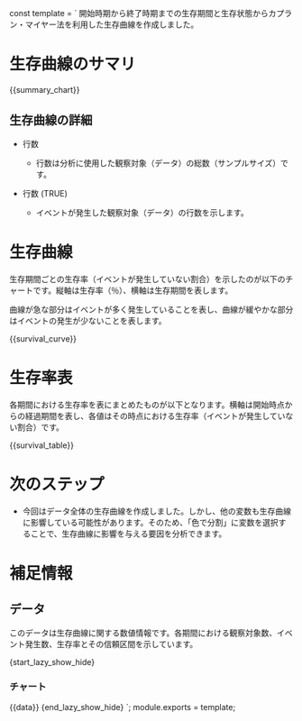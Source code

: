 const template = `
開始時期から終了時期までの生存期間と生存状態からカプラン・マイヤー法を利用した生存曲線を作成しました。

# 生存曲線のサマリ

{{summary_chart}}

## 生存曲線の詳細

* 行数
  * 行数は分析に使用した観察対象（データ）の総数（サンプルサイズ）です。
  
* 行数 (TRUE)
  * イベントが発生した観察対象（データ）の行数を示します。

# 生存曲線

生存期間ごとの生存率（イベントが発生していない割合）を示したのが以下のチャートです。縦軸は生存率（％）、横軸は生存期間を表します。

曲線が急な部分はイベントが多く発生していることを表し、曲線が緩やかな部分はイベントの発生が少ないことを表します。

{{survival_curve}}

# 生存率表

各期間における生存率を表にまとめたものが以下となります。横軸は開始時点からの経過期間を表し、各値はその時点における生存率（イベントが発生していない割合）です。

{{survival_table}}

# 次のステップ

* 今回はデータ全体の生存曲線を作成しました。しかし、他の変数も生存曲線に影響している可能性があります。そのため、「色で分割」に変数を選択することで、生存曲線に影響を与える要因を分析できます。

# 補足情報

## データ

このデータは生存曲線に関する数値情報です。各期間における観察対象数、イベント発生数、生存率とその信頼区間を示しています。

{start_lazy_show_hide}
### チャート
{{data}}
{end_lazy_show_hide}
`;
module.exports = template;